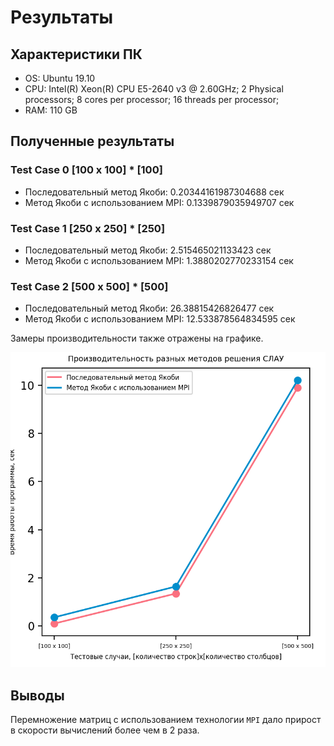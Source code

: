 # Результаты 

## Характеристики ПК
- OS: Ubuntu 19.10
- CPU: Intel(R) Xeon(R) CPU E5-2640 v3 @ 2.60GHz; 2 Physical processors; 8 cores per processor; 16 threads per processor;
- RAM: 110 GB

## Полученные результаты
### Test Case 0 [100 x 100] * [100]
- Последовательный метод Якоби: 0.20344161987304688 сек
- Метод Якоби с использованием MPI: 0.1339879035949707 сек
### Test Case 1 [250 x 250] * [250]
- Последовательный метод Якоби: 2.515465021133423 сек
- Метод Якоби с использованием MPI: 1.3880202770233154 сек
### Test Case 2 [500 x 500] * [500]
- Последовательный метод Якоби: 26.38815426826477 сек
- Метод Якоби с использованием MPI: 12.533878564834595 сек


Замеры производительности также отражены на графике.

![Performance](pictures/task_2_report.png)

## Выводы
Перемножение матриц с использованием технологии `MPI` дало прирост в скорости вычислений более чем в 2 раза.

